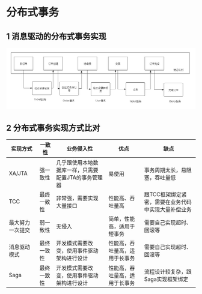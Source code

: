 # 分布式事务

## 1 消息驱动的分布式事务实现
![消息驱动的分布式事务实现](images/消息驱动的分布式事务实现.png "消息驱动的分布式事务实现")

## 2 分布式事务实现方式比对
实现方式|一致性|业务侵入性|优点|缺点
-|-|-|-|-
XA/JTA|强一致性|几乎跟使用本地数据库一样，只需要配置JTA的事务管理器|易使用|事务周期太长，易阻塞，吞吐量低
TCC|最终一致性|非常强，需要实现大量接口|性能高、吞吐量高|跟TCC框架绑定紧密，需要在业务代码中实现大量补偿业务
最大努力一次提交|弱一致性|无侵入|简单，性能高，适用于短事务|需要自己实现超时、回滚等
消息驱动模式|最终一致性|开发模式需要改变，使用事件驱动架构进行设计|性能高，吞吐量高，适用于长事务|需要自己实现超时、回滚等
Saga|最终一致性|开发模式需要改变，使用事件驱动架构进行设计|性能高，吞吐量高，适用于长事务|流程设计较复杂，跟Saga实现框架绑定
